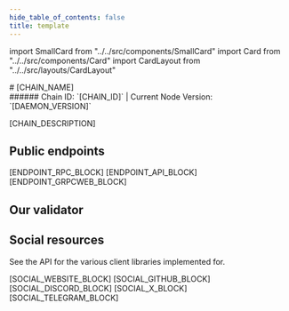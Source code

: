 ```yaml
---
hide_table_of_contents: false
title: template
---
```


import SmallCard from "../../src/components/SmallCard"
import Card from "../../src/components/Card"
import CardLayout from "../../src/layouts/CardLayout"

<div class="h1-with-icon icon-[CHAIN_SYSTEM_NAME]">
# [CHAIN_NAME]
</div>
###### Chain ID: `[CHAIN_ID]` | Current Node Version: `[DAEMON_VERSION]`

[CHAIN_DESCRIPTION]

## Public endpoints 

<CardLayout autoFitEnabled={true}>
    [ENDPOINT_RPC_BLOCK]
    [ENDPOINT_API_BLOCK]
    [ENDPOINT_GRPCWEB_BLOCK]
</CardLayout>

## Our validator

<CardLayout autoFitEnabled={true}>
    <Card
        to="#"
        header={{
            label: "[NODERS]TEAM",
            translateId: "development-setup",
        }}
        body={{
            label: "Trusted blockchain validator",
            translateId: "development-setup-body",
        }}
        iconPath="img/kotlin-icon-32.svg"
    />
</CardLayout>

## Social resources
See the API for the various client libraries implemented for.

<CardLayout autoFitEnabled={false}>
    [SOCIAL_WEBSITE_BLOCK]
    [SOCIAL_GITHUB_BLOCK]
    [SOCIAL_DISCORD_BLOCK]
    [SOCIAL_X_BLOCK]
    [SOCIAL_TELEGRAM_BLOCK]
</CardLayout>

